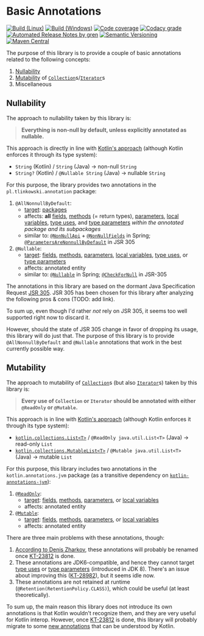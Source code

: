 # Basic Annotations

[![Build (Linux)](https://img.shields.io/travis/com/tlinkowski/basic-annotations/master?logo=linux)](https://travis-ci.com/tlinkowski/basic-annotations)
[![Build (Windows)](https://img.shields.io/appveyor/ci/tlinkowski/basic-annotations/master?logo=windows)](https://ci.appveyor.com/project/tlinkowski/basic-annotations/branch/master)
[![Code coverage](https://img.shields.io/codecov/c/github/tlinkowski/basic-annotations)](https://codecov.io/gh/tlinkowski/basic-annotations)
[![Codacy grade](https://img.shields.io/codacy/grade/00dfb34300b94e76b791732690fe8548)](https://app.codacy.com/project/tlinkowski/basic-annotations/dashboard)
[![Automated Release Notes by gren](https://img.shields.io/badge/%F0%9F%A4%96-release%20notes-00B2EE)](https://github-tools.github.io/github-release-notes/)
[![Semantic Versioning](https://img.shields.io/badge/-semantic%20versioning-333333)](https://semver.org/)
[![Maven Central](https://img.shields.io/maven-central/v/pl.tlinkowski.annotation/basic-annotations)](https://search.maven.org/search?q=g:pl.tlinkowski.annotation)

The purpose of this library is to provide a couple of basic annotations related to the following concepts:
1. [Nullability](#nullability)
2. [Mutability](#mutability) of [`Collection`](https://docs.oracle.com/en/java/javase/11/docs/api/java.base/java/util/Collection.html)s/[`Iterator`](https://docs.oracle.com/en/java/javase/11/docs/api/java.base/java/util/Iterator.html)s
3. Miscellaneous

## Nullability

The approach to nullability taken by this library is:

> **Everything is non-null by default, unless explicitly annotated as nullable.**

This approach is directly in line with [Kotlin's approach](https://kotlinlang.org/docs/reference/null-safety.html) (although Kotlin enforces it through its type system):
- `String` (Kotlin) / `String` (Java) → non-null `String`
- `String?` (Kotlin) / `@Nullable String` (Java) → nullable `String`

For this purpose, the library provides two annotations in the `pl.tlinkowski.annotation` package:
1. `@AllNonnullByDefault`:
    - [target](https://docs.oracle.com/en/java/javase/11/docs/api/java.base/java/lang/annotation/Target.html): [packages](https://docs.oracle.com/en/java/javase/11/docs/api/java.base/java/lang/annotation/ElementType.html#PACKAGE)
    - affects: **all** [fields](https://docs.oracle.com/en/java/javase/11/docs/api/java.base/java/lang/annotation/ElementType.html#FIELD), [methods](https://docs.oracle.com/en/java/javase/11/docs/api/java.base/java/lang/annotation/ElementType.html#METHOD) (= return types), [parameters](https://docs.oracle.com/en/java/javase/11/docs/api/java.base/java/lang/annotation/ElementType.html#PARAMETER), [local variables](https://docs.oracle.com/en/java/javase/11/docs/api/java.base/java/lang/annotation/ElementType.html#LOCAL_VARIABLE), [type uses](https://docs.oracle.com/en/java/javase/11/docs/api/java.base/java/lang/annotation/ElementType.html#TYPE_USE), and [type parameters](https://docs.oracle.com/en/java/javase/11/docs/api/java.base/java/lang/annotation/ElementType.html#TYPE_PARAMETER) *within the annotated package and its subpackages*
    - similar to: [`@NonNullApi`](https://docs.spring.io/spring/docs/current/javadoc-api/org/springframework/lang/NonNullApi.html) + [`@NonNullFields`](https://docs.spring.io/spring/docs/current/javadoc-api/org/springframework/lang/NonNullFields.html) in Spring; [`@ParametersAreNonnullByDefault`](https://static.javadoc.io/com.google.code.findbugs/jsr305/3.0.2/javax/annotation/ParametersAreNonnullByDefault.html) in JSR 305
2. `@Nullable`:
    - [target](https://docs.oracle.com/en/java/javase/11/docs/api/java.base/java/lang/annotation/Target.html): [fields](https://docs.oracle.com/en/java/javase/11/docs/api/java.base/java/lang/annotation/ElementType.html#FIELD), [methods](https://docs.oracle.com/en/java/javase/11/docs/api/java.base/java/lang/annotation/ElementType.html#METHOD), [parameters](https://docs.oracle.com/en/java/javase/11/docs/api/java.base/java/lang/annotation/ElementType.html#PARAMETER), [local variables](https://docs.oracle.com/en/java/javase/11/docs/api/java.base/java/lang/annotation/ElementType.html#LOCAL_VARIABLE), [type uses](https://docs.oracle.com/en/java/javase/11/docs/api/java.base/java/lang/annotation/ElementType.html#TYPE_USE), or [type parameters](https://docs.oracle.com/en/java/javase/11/docs/api/java.base/java/lang/annotation/ElementType.html#TYPE_PARAMETER)
    - affects: annotated entity
    - similar to: [`@Nullable`](https://docs.spring.io/spring/docs/current/javadoc-api/org/springframework/lang/Nullable.html) in Spring; [`@CheckForNull`](https://static.javadoc.io/com.google.code.findbugs/jsr305/3.0.2/javax/annotation/CheckForNull.html) in JSR-305

The annotations in this library are based on the dormant Java Specification Request [JSR 305](https://jcp.org/en/jsr/detail?id=305). JSR 305 has been chosen for this library after analyzing the following pros & cons (TODO: add link).

To sum up, even though I'd rather *not* rely on JSR 305, it seems too well supported right now to discard it.

However, should the state of JSR 305 change in favor of dropping its usage, this library will do just that. The purpose of this library is to provide `@AllNonnullByDefault` and `@Nullable` annotations that work in the best currently possible way.

## Mutability

The approach to mutability of [`Collection`](https://docs.oracle.com/en/java/javase/11/docs/api/java.base/java/util/Collection.html)s (but also [`Iterator`](https://docs.oracle.com/en/java/javase/11/docs/api/java.base/java/util/Iterator.html)s) taken by this library is:

> **Every use of `Collection` or `Iterator` should be annotated with either `@ReadOnly` or `@Mutable`.**

This approach is in line with [Kotlin's approach](https://kotlinlang.org/docs/reference/collections.html) (although Kotlin enforces it through its type system):
- [`kotlin.collections.List<T>`](https://kotlinlang.org/api/latest/jvm/stdlib/kotlin.collections/-list/index.html) / `@ReadOnly java.util.List<T>` (Java) → read-only `List`
- [`kotlin.collections.MutableList<T>`](https://kotlinlang.org/api/latest/jvm/stdlib/kotlin.collections/-mutable-list/index.html) / `@Mutable java.util.List<T>` (Java) → mutable `List`

For this purpose, this library includes two annotations in the `kotlin.annotations.jvm` package (as a transitive dependency on [`kotlin-annotations-jvm`](https://mvnrepository.com/artifact/org.jetbrains.kotlin/kotlin-annotations-jvm)):
1. [`@ReadOnly`](https://github.com/JetBrains/kotlin/blob/master/libraries/tools/kotlin-annotations-jvm/src/kotlin/annotations/jvm/ReadOnly.java):
    - [target](https://docs.oracle.com/en/java/javase/11/docs/api/java.base/java/lang/annotation/Target.html): [fields](https://docs.oracle.com/en/java/javase/11/docs/api/java.base/java/lang/annotation/ElementType.html#FIELD), [methods](https://docs.oracle.com/en/java/javase/11/docs/api/java.base/java/lang/annotation/ElementType.html#METHOD), [parameters](https://docs.oracle.com/en/java/javase/11/docs/api/java.base/java/lang/annotation/ElementType.html#PARAMETER), or [local variables](https://docs.oracle.com/en/java/javase/11/docs/api/java.base/java/lang/annotation/ElementType.html#LOCAL_VARIABLE)
    - affects: annotated entity
2. [`@Mutable`](https://github.com/JetBrains/kotlin/blob/master/libraries/tools/kotlin-annotations-jvm/src/kotlin/annotations/jvm/Mutable.java): 
    - [target](https://docs.oracle.com/en/java/javase/11/docs/api/java.base/java/lang/annotation/Target.html): [fields](https://docs.oracle.com/en/java/javase/11/docs/api/java.base/java/lang/annotation/ElementType.html#FIELD), [methods](https://docs.oracle.com/en/java/javase/11/docs/api/java.base/java/lang/annotation/ElementType.html#METHOD), [parameters](https://docs.oracle.com/en/java/javase/11/docs/api/java.base/java/lang/annotation/ElementType.html#PARAMETER), or [local variables](https://docs.oracle.com/en/java/javase/11/docs/api/java.base/java/lang/annotation/ElementType.html#LOCAL_VARIABLE)
    - affects: annotated entity

There are three main problems with these annotations, though:
1. [According to Denis Zharkov](https://youtrack.jetbrains.com/issue/KT-6878#focus=streamItem-27-3198699.0-0), these annotations will probably be renamed once [KT-23812](https://youtrack.jetbrains.com/issue/KT-23812) is done.
2. These annotations are JDK6-compatible, and hence they cannot target [type uses](https://docs.oracle.com/en/java/javase/11/docs/api/java.base/java/lang/annotation/ElementType.html#TYPE_USE) or [type parameters](https://docs.oracle.com/en/java/javase/11/docs/api/java.base/java/lang/annotation/ElementType.html#TYPE_PARAMETER) (introduced in JDK 8). There's an issue about improving this ([KT-28982](https://youtrack.jetbrains.com/issue/KT-28982)), but it seems idle now.
3. These annotations are not retained at runtime (`@Retention(RetentionPolicy.CLASS)`), which could be useful (at least theoretically).

To sum up, the main reason this library does not introduce its own annotations is that Kotlin wouldn't recognize them, and they are very useful for Kotlin interop. However, once [KT-23812](https://youtrack.jetbrains.com/issue/KT-23812) is done, this library will probably migrate to some [new annotations](https://github.com/Kotlin/KEEP/blob/jvm-meta-annotations-artifact/proposals/jvm-meta-annotations-artifact.md) that can be understood by Kotlin.
